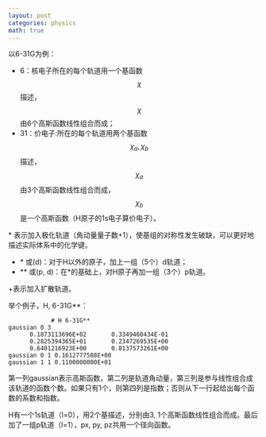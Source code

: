 ```yaml
---
layout: post
categories: physics
math: true
---
```


以6-31G为例：
- 6：核电子所在的每个轨道用一个基函数$$\chi$$描述，$$\chi$$由6个高斯函数线性组合而成；
- 31：价电子:所在的每个轨道用两个基函数$$\chi_a, \chi_b$$描述，$$\chi_a$$由3个高斯函数线性组合而成，$$\chi_b$$是一个高斯函数（H原子的1s电子算价电子）。

\* 表示加入极化轨道（角动量量子数+1），使基组的对称性发生破缺，可以更好地描述实际体系中的化学键。
- \* 或(d)：对于H以外的原子，加上一组（5个）d轨道；
- \*\* 或(p, d)：在\*的基础上，对H原子再加一组（3个）p轨道。

+表示加入扩散轨道。


举个例子，H, 6-31G**：
```
            # H 6-31G**
gaussian 0 3
      0.1873113696E+02       0.3349460434E-01
      0.2825394365E+01       0.2347269535E+00
      0.6401216923E+00       0.8137573261E+00
gaussian 0 1 0.1612777588E+00
gaussian 1 1 0.1100000000E+01
```

第一列gaussian表示高斯函数，第二列是轨道角动量，第三列是参与线性组合成该轨道的函数个数。如果只有1个，则第四列是指数；否则从下一行起给出每个函数的系数和指数。

H有一个1s轨道（l=0），用2个基描述，分别由3, 1个高斯函数线性组合而成。最后加了一组p轨道（l=1），px, py, pz共用一个径向函数。